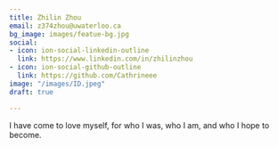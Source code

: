 ```yaml
---
title: Zhilin Zhou
email: z374zhou@uwaterloo.ca
bg_image: images/featue-bg.jpg
social:
- icon: ion-social-linkedin-outline
  link: https://www.linkedin.com/in/zhilinzhou
- icon: ion-social-github-outline
  link: https://github.com/Cathrineee
image: "/images/ID.jpeg"
draft: true

---
```

I have come to love myself, for who I was, who I am, and who I hope to become.
